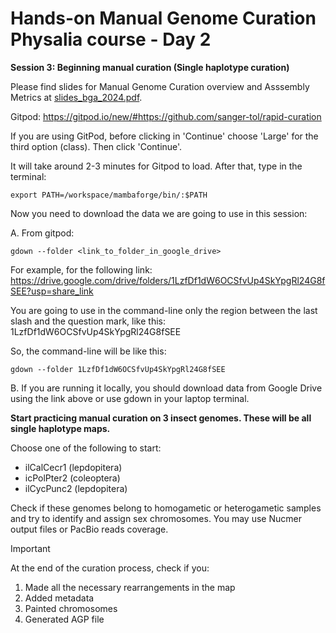 # Hands-on Manual Genome Curation Physalia course - Day 2

**Session 3: Beginning manual curation (Single haplotype curation)**

Please find slides for Manual Genome Curation overview and Asssembly Metrics at [slides_bga_2024.pdf](slides_bga_2024.pdf).

Gitpod: https://gitpod.io/new/#https://github.com/sanger-tol/rapid-curation

If you are using GitPod, before clicking in 'Continue' choose 'Large' for the third option (class). Then click 'Continue'.

It will take around 2-3 minutes for Gitpod to load. After that, type in the terminal: 

```
export PATH=/workspace/mambaforge/bin/:$PATH

```

Now you need to download the data we are going to use in this session:

A. From gitpod:

```
gdown --folder <link_to_folder_in_google_drive>

```

For example, for the following link:
https://drive.google.com/drive/folders/1LzfDf1dW6OCSfvUp4SkYpgRl24G8fSEE?usp=share_link

You are going to use in the command-line only the region between the last slash and the question mark, like this: 1LzfDf1dW6OCSfvUp4SkYpgRl24G8fSEE

So, the command-line will be like this:

```
gdown --folder 1LzfDf1dW6OCSfvUp4SkYpgRl24G8fSEE

```

B. If you are running it locally, you should download data from Google Drive using the link above or use gdown in your laptop terminal.


**Start practicing manual curation on 3 insect genomes. These will be all single haplotype maps.**

Choose one of the following to start:

- ilCalCecr1 (lepdopitera)
- icPolPter2 (coleoptera)
- ilCycPunc2 (lepdopitera)

Check if these genomes belong to homogametic or heterogametic samples and try to identify and assign sex chromosomes. You may use Nucmer output files or PacBio reads coverage.

> [!IMPORTANT]
> At the end of the curation process, check if you:
> 1. Made all the necessary rearrangements in the map
> 2. Added metadata
> 3. Painted chromosomes
> 4. Generated AGP file
